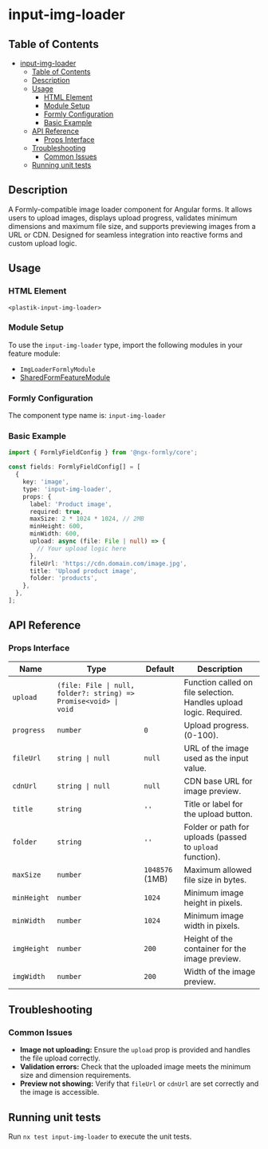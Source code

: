 # input-img-loader

## Table of Contents

- [input-img-loader](#input-img-loader)
  - [Table of Contents](#table-of-contents)
  - [Description](#description)
  - [Usage](#usage)
    - [HTML Element](#html-element)
    - [Module Setup](#module-setup)
    - [Formly Configuration](#formly-configuration)
    - [Basic Example](#basic-example)
  - [API Reference](#api-reference)
    - [Props Interface](#props-interface)
  - [Troubleshooting](#troubleshooting)
    - [Common Issues](#common-issues)
  - [Running unit tests](#running-unit-tests)

## Description

A Formly-compatible image loader component for Angular forms.
It allows users to upload images, displays upload progress, validates minimum dimensions and maximum file size, and supports previewing images from a URL or CDN.
Designed for seamless integration into reactive forms and custom upload logic.

## Usage

### HTML Element

`<plastik-input-img-loader>`

### Module Setup

To use the `input-img-loader` type, import the following modules in your feature module:

- `ImgLoaderFormlyModule`
- [SharedFormFeatureModule](../../feature/README.md)

### Formly Configuration

The component type name is: `input-img-loader`

### Basic Example

```typescript
import { FormlyFieldConfig } from '@ngx-formly/core';

const fields: FormlyFieldConfig[] = [
  {
    key: 'image',
    type: 'input-img-loader',
    props: {
      label: 'Product image',
      required: true,
      maxSize: 2 * 1024 * 1024, // 2MB
      minHeight: 600,
      minWidth: 600,
      upload: async (file: File | null) => {
        // Your upload logic here
      },
      fileUrl: 'https://cdn.domain.com/image.jpg',
      title: 'Upload product image',
      folder: 'products',
    },
  },
];
```

## API Reference

### Props Interface

| Name        | Type                                                             | Default         | Description                                                        |
| ----------- | ---------------------------------------------------------------- | --------------- | ------------------------------------------------------------------ |
| `upload`    | `(file: File \| null, folder?: string) => Promise<void> \| void` |                 | Function called on file selection. Handles upload logic. Required. |
| `progress`  | `number`                                                         | `0`             | Upload progress.(0-100).                                           |
| `fileUrl`   | `string \| null`                                                 | `null`          | URL of the image used as the input value.                          |
| `cdnUrl`    | `string \| null`                                                 | `null`          | CDN base URL for image preview.                                    |
| `title`     | `string`                                                         | `''`            | Title or label for the upload button.                              |
| `folder`    | `string`                                                         | `''`            | Folder or path for uploads (passed to `upload` function).          |
| `maxSize`   | `number`                                                         | `1048576` (1MB) | Maximum allowed file size in bytes.                                |
| `minHeight` | `number`                                                         | `1024`          | Minimum image height in pixels.                                    |
| `minWidth`  | `number`                                                         | `1024`          | Minimum image width in pixels.                                     |
| `imgHeight` | `number`                                                         | `200`           | Height of the container for the image preview.                     |
| `imgWidth`  | `number`                                                         | `200`           | Width of the image preview.                                        |

## Troubleshooting

### Common Issues

- **Image not uploading:** Ensure the `upload` prop is provided and handles the file upload correctly.
- **Validation errors:** Check that the uploaded image meets the minimum size and dimension requirements.
- **Preview not showing:** Verify that `fileUrl` or `cdnUrl` are set correctly and the image is accessible.

## Running unit tests

Run `nx test input-img-loader` to execute the unit tests.
